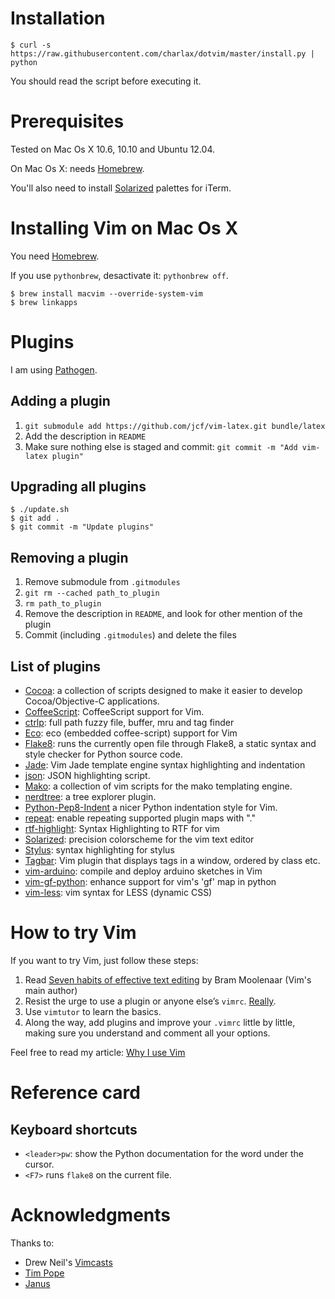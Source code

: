 Installation
============

    $ curl -s https://raw.githubusercontent.com/charlax/dotvim/master/install.py | python

You should read the script before executing it.

Prerequisites
=============

Tested on Mac Os X 10.6, 10.10 and Ubuntu 12.04.

On Mac Os X: needs [Homebrew](http://mxcl.github.com/homebrew/).

You'll also need to install
[Solarized](http://ethanschoonover.com/solarized) palettes for iTerm.

Installing Vim on Mac Os X
==========================

You need [Homebrew](http://mxcl.github.com/homebrew/).

If you use `pythonbrew`, desactivate it: `pythonbrew off`.

    $ brew install macvim --override-system-vim
    $ brew linkapps

Plugins
=======

I am using [Pathogen](https://github.com/tpope/vim-pathogen).

Adding a plugin
---------------

1. `git submodule add https://github.com/jcf/vim-latex.git bundle/latex`
2. Add the description in `README`
3. Make sure nothing else is staged and commit: `git commit -m "Add vim-latex plugin"`

Upgrading all plugins
---------------------

    $ ./update.sh
    $ git add .
    $ git commit -m "Update plugins"

Removing a plugin
-----------------

1. Remove submodule from `.gitmodules`
2. `git rm --cached path_to_plugin`
3. `rm path_to_plugin`
4. Remove the description in `README`, and look for other mention of the plugin
5. Commit (including `.gitmodules`) and delete the files

List of plugins
---------------

* [Cocoa](http://www.vim.org/scripts/script.php?script_id=2674): a collection
  of scripts designed to make it easier to develop Cocoa/Objective-C
  applications.
* [CoffeeScript](https://github.com/kchmck/vim-coffee-script): CoffeeScript
  support for Vim.
* [ctrlp](https://github.com/kien/ctrlp.vim): full path fuzzy file, buffer, mru
  and tag finder
* [Eco](https://github.com/AndrewRadev/vim-eco): eco (embedded coffee-script)
  support for Vim
* [Flake8](https://github.com/nvie/vim-flake8): runs the currently open file
  through Flake8, a static syntax and style checker for Python source code.
* [Jade](https://github.com/digitaltoad/vim-jade.git): Vim Jade template engine
  syntax highlighting and indentation
* [json](https://github.com/elzr/vim-json): JSON highlighting script.
* [Mako](https://github.com/sophacles/vim-bundle-mako): a collection of vim
  scripts for the mako templating engine.
* [nerdtree](https://github.com/scrooloose/nerdtree): a tree explorer plugin.
* [Python-Pep8-Indent](https://github.com/hynek/vim-python-pep8-indent) a nicer
  Python indentation style for Vim.
* [repeat](https://github.com/tpope/vim-repeat): enable repeating supported
  plugin maps with "."
* [rtf-highlight](https://github.com/jdonaldson/rtf-highlight.git): Syntax
  Highlighting to RTF for vim
* [Solarized](https://github.com/altercation/vim-colors-solarized): precision
  colorscheme for the vim text editor
* [Stylus](https://github.com/wavded/vim-stylus): syntax highlighting for
  stylus
* [Tagbar](https://github.com/majutsushi/tagbar): Vim plugin that displays tags
  in a window, ordered by class etc.
* [vim-arduino](https://github.com/sinisterstuf/vim-arduino.git): compile and
  deploy arduino sketches in Vim
* [vim-gf-python](https://github.com/mkomitee/vim-gf-python.git): enhance
  support for vim's 'gf' map in python
* [vim-less](https://github.com/groenewege/vim-less): vim syntax for LESS
  (dynamic CSS)

How to try Vim
==============

If you want to try Vim, just follow these steps:

1. Read [Seven habits of effective text
   editing](http://www.moolenaar.net/habits.html) by Bram Moolenaar (Vim's main
   author)
2. Resist the urge to use a plugin or anyone else’s `vimrc`.
   [Really](http://mislav.uniqpath.com/2011/12/vim-revisited/).
3. Use `vimtutor` to learn the basics.
4. Along the way, add plugins and improve your `.vimrc` little by little,
   making sure you understand and comment all your options.

Feel free to read my article: [Why I use
Vim](http://blog.d3in.org/post/14220797290/why-i-keep-on-using-vim-instead-of-going-back-to)

Reference card
==============

Keyboard shortcuts
------------------

* `<leader>pw`: show the Python documentation for the word under the cursor.
* `<F7>` runs `flake8` on the current file.

Acknowledgments
===============

Thanks to:

* Drew Neil's [Vimcasts](http://vimcasts.org/)
* [Tim Pope](http://tbaggery.com/)
* [Janus](https://github.com/carlhuda/janus)
